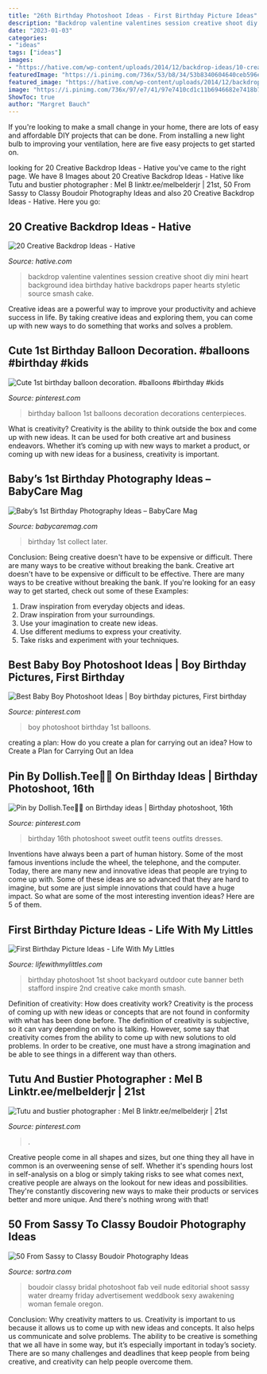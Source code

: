 ```yaml
---
title: "26th Birthday Photoshoot Ideas - First Birthday Picture Ideas"
description: "Backdrop valentine valentines session creative shoot diy mini heart background idea birthday hative backdrops paper hearts styletic source smash cake"
date: "2023-01-03"
categories:
- "ideas"
tags: ["ideas"]
images:
- "https://hative.com/wp-content/uploads/2014/12/backdrop-ideas/10-creative-backdrop-ideas.jpg"
featuredImage: "https://i.pinimg.com/736x/53/b8/34/53b8340604640ceb596e0a964f4b708c.jpg"
featured_image: "https://hative.com/wp-content/uploads/2014/12/backdrop-ideas/10-creative-backdrop-ideas.jpg"
image: "https://i.pinimg.com/736x/97/e7/41/97e7410cd1c11b6946682e7418b70480.jpg"
ShowToc: true
author: "Margret Bauch"
---
```



If you're looking to make a small change in your home, there are lots of easy and affordable DIY projects that can be done. From installing a new light bulb to improving your ventilation, here are five easy projects to get started on.

	

		
looking for 20 Creative Backdrop Ideas - Hative you've came to the right page. We have 8 Images about 20 Creative Backdrop Ideas - Hative like Tutu and bustier photographer : Mel B linktr.ee/melbelderjr | 21st, 50 From Sassy to Classy Boudoir Photography Ideas and also 20 Creative Backdrop Ideas - Hative. Here you go:
		
    
## 20 Creative Backdrop Ideas - Hative

<img loading=lazy src="https://hative.com/wp-content/uploads/2014/12/backdrop-ideas/10-creative-backdrop-ideas.jpg" onerror="this.onerror=null;this.src='https://tse1.mm.bing.net/th?id=OIP.uNUmSlDfdLBlWMhahRNitgHaLH&amp;pid=15.1';" alt="20 Creative Backdrop Ideas - Hative">

_Source: hative.com_

>backdrop valentine valentines session creative shoot diy mini heart background idea birthday hative backdrops paper hearts styletic source smash cake. 

	

Creative ideas are a powerful way to improve your productivity and achieve success in life. By taking creative ideas and exploring them, you can come up with new ways to do something that works and solves a problem.

    
## Cute 1st Birthday Balloon Decoration. #balloons #birthday #kids

<img loading=lazy src="https://i.pinimg.com/736x/97/e7/41/97e7410cd1c11b6946682e7418b70480.jpg" onerror="this.onerror=null;this.src='https://tse2.mm.bing.net/th?id=OIP.CY0vnKSQSm2H6Okk_40LywHaNK&amp;pid=15.1';" alt="Cute 1st birthday balloon decoration. #balloons #birthday #kids">

_Source: pinterest.com_

>birthday balloon 1st balloons decoration decorations centerpieces. 

	

What is creativity?
Creativity is the ability to think outside the box and come up with new ideas. It can be used for both creative art and business endeavors. Whether it’s coming up with new ways to market a product, or coming up with new ideas for a business, creativity is important.

    
## Baby’s 1st Birthday Photography Ideas – BabyCare Mag

<img loading=lazy src="https://www.babycaremag.com/wp-content/uploads/2017/11/60df89d85ac4eabb6528322c9fdb0660.jpg" onerror="this.onerror=null;this.src='https://tse1.mm.bing.net/th?id=OIP.v5rCstDd55MgRcXQWX-IPAHaLH&amp;pid=15.1';" alt="Baby’s 1st Birthday Photography Ideas – BabyCare Mag">

_Source: babycaremag.com_

>birthday 1st collect later. 

	

Conclusion: Being creative doesn't have to be expensive or difficult. There are many ways to be creative without breaking the bank.
Creative art doesn't have to be expensive or difficult to be effective. There are many ways to be creative without breaking the bank. If you're looking for an easy way to get started, check out some of these Examples: 
1. Draw inspiration from everyday objects and ideas.
2. Draw inspiration from your surroundings.
3. Use your imagination to create new ideas. 
4. Use different mediums to express your creativity.
5. Take risks and experiment with your techniques.

    
## Best Baby Boy Photoshoot Ideas | Boy Birthday Pictures, First Birthday

<img loading=lazy src="https://i.pinimg.com/736x/53/b8/34/53b8340604640ceb596e0a964f4b708c.jpg" onerror="this.onerror=null;this.src='https://tse4.mm.bing.net/th?id=OIP.EFKySVuQNJhRT6Kt6icPgAHaLI&amp;pid=15.1';" alt="Best Baby Boy Photoshoot Ideas | Boy birthday pictures, First birthday">

_Source: pinterest.com_

>boy photoshoot birthday 1st balloons. 

	

creating a plan: How do you create a plan for carrying out an idea?
How to Create a Plan for Carrying Out an Idea

    
## Pin By Dollish.Tee🦋🌺 On Birthday Ideas | Birthday Photoshoot, 16th

<img loading=lazy src="https://i.pinimg.com/736x/e7/9f/d4/e79fd4ffcc9bfa2257e342e3ec45cb12.jpg" onerror="this.onerror=null;this.src='https://tse2.mm.bing.net/th?id=OIP.9GFX5hVNFp97lANxU5JoMwHaLc&amp;pid=15.1';" alt="Pin by Dollish.Tee🦋🌺 on Birthday ideas | Birthday photoshoot, 16th">

_Source: pinterest.com_

>birthday 16th photoshoot sweet outfit teens outfits dresses. 

	

Inventions have always been a part of human history. Some of the most famous inventions include the wheel, the telephone, and the computer. Today, there are many new and innovative ideas that people are trying to come up with. Some of these ideas are so advanced that they are hard to imagine, but some are just simple innovations that could have a huge impact. So what are some of the most interesting invention ideas? Here are 5 of them.

    
## First Birthday Picture Ideas - Life With My Littles

<img loading=lazy src="https://farm1.staticflickr.com/616/20738847472_71edc87d1f_c.jpg" onerror="this.onerror=null;this.src='https://tse1.mm.bing.net/th?id=OIP.wiu2C95uzcedAEsN3GFD_AHaLH&amp;pid=15.1';" alt="First Birthday Picture Ideas - Life With My Littles">

_Source: lifewithmylittles.com_

>birthday photoshoot 1st shoot backyard outdoor cute banner beth stafford inspire 2nd creative cake month smash. 

	

Definition of creativity: How does creativity work?
Creativity is the process of coming up with new ideas or concepts that are not found in conformity with what has been done before. The definition of creativity is subjective, so it can vary depending on who is talking. However, some say that creativity comes from the ability to come up with new solutions to old problems. In order to be creative, one must have a strong imagination and be able to see things in a different way than others.

    
## Tutu And Bustier Photographer : Mel B Linktr.ee/melbelderjr | 21st

<img loading=lazy src="https://i.pinimg.com/736x/48/ac/d6/48acd662817a39bd32a5ac09238251d0.jpg" onerror="this.onerror=null;this.src='https://tse3.mm.bing.net/th?id=OIP.z1PGBEXuzVecen3mcjsmOgHaLH&amp;pid=15.1';" alt="Tutu and bustier photographer : Mel B linktr.ee/melbelderjr | 21st">

_Source: pinterest.com_

>. 

	

Creative people come in all shapes and sizes, but one thing they all have in common is an overweening sense of self. Whether it's spending hours lost in self-analysis on a blog or simply taking risks to see what comes next, creative people are always on the lookout for new ideas and possibilities. They're constantly discovering new ways to make their products or services better and more unique. And there's nothing wrong with that!

    
## 50 From Sassy To Classy Boudoir Photography Ideas

<img loading=lazy src="https://www.sortra.com/wp-content/uploads/2014/10/boudoir203.jpg" onerror="this.onerror=null;this.src='https://tse4.mm.bing.net/th?id=OIP.V50wITKDU6UoF6nV6LxfOgHaKD&amp;pid=15.1';" alt="50 From Sassy to Classy Boudoir Photography Ideas">

_Source: sortra.com_

>boudoir classy bridal photoshoot fab veil nude editorial shoot sassy water dreamy friday advertisement weddbook sexy awakening woman female oregon. 

	

Conclusion: Why creativity matters to us.
Creativity is important to us because it allows us to come up with new ideas and concepts. It also helps us communicate and solve problems. The ability to be creative is something that we all have in some way, but it’s especially important in today’s society. There are so many challenges and deadlines that keep people from being creative, and creativity can help people overcome them.

